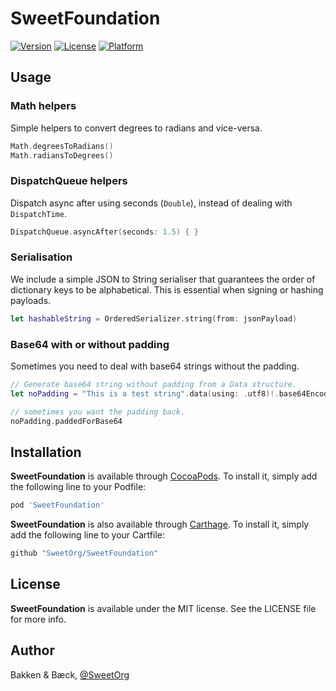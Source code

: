 # SweetFoundation

[![Version](https://img.shields.io/cocoapods/v/SweetFoundation.svg?style=flat)](https://cocoapods.org/pods/SweetFoundation)
[![License](https://img.shields.io/cocoapods/l/SweetFoundation.svg?style=flat)](https://cocoapods.org/pods/SweetFoundation)
[![Platform](https://img.shields.io/cocoapods/p/SweetFoundation.svg?style=flat)](https://cocoapods.org/pods/SweetFoundation)

## Usage
### Math helpers
Simple helpers to convert degrees to radians and vice-versa.

```swift
Math.degreesToRadians()
Math.radiansToDegrees()
```
### DispatchQueue helpers
Dispatch async after using seconds (`Double`), instead of dealing with `DispatchTime`.

```swift
DispatchQueue.asyncAfter(seconds: 1.5) { }
```
### Serialisation
We include a simple JSON to String serialiser that guarantees the order of dictionary keys to be alphabetical. This is essential when signing or hashing payloads.

```swift
let hashableString = OrderedSerializer.string(from: jsonPayload)
```
### Base64 with or without padding
Sometimes you need to deal with base64 strings without the padding.

```swift
// Generate base64 string without padding from a Data structure.
let noPadding = "This is a test string".data(using: .utf8)!.base64EncodedStringWithoutPadding()

// sometimes you want the padding back.
noPadding.paddedForBase64
```

## Installation

**SweetFoundation** is available through [CocoaPods](http://cocoapods.org). To install
it, simply add the following line to your Podfile:

```ruby
pod 'SweetFoundation'
```

**SweetFoundation** is also available through [Carthage](https://github.com/Carthage/Carthage). To install
it, simply add the following line to your Cartfile:

```ruby
github "SweetOrg/SweetFoundation"
```

## License

**SweetFoundation** is available under the MIT license. See the LICENSE file for more info.

## Author

Bakken & Bæck, [@SweetOrg](https://twitter.com/SweetOrg)
